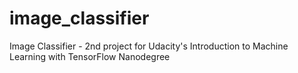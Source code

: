 # image_classifier
Image Classifier - 2nd project for Udacity's Introduction to Machine Learning with TensorFlow Nanodegree
